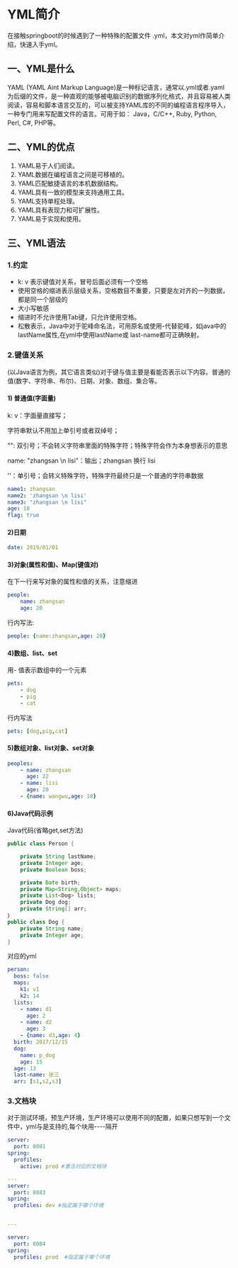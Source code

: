 # YML简介

在接触springboot的时候遇到了一种特殊的配置文件 .yml，本文对yml作简单介绍，快速入手yml。

## 一、YML是什么

YAML (YAML Aint Markup Language)是一种标记语言，通常以.yml或者.yaml为后缀的文件，是一种直观的能够被电脑识别的数据序列化格式，并且容易被人类阅读，容易和脚本语言交互的，可以被支持YAML库的不同的编程语言程序导入，一种专门用来写配置文件的语言。可用于如： Java，C/C++, Ruby, Python, Perl, C#, PHP等。



## 二、YML的优点

1. YAML易于人们阅读。
2. YAML数据在编程语言之间是可移植的。
3. YAML匹配敏捷语言的本机数据结构。
4. YAML具有一致的模型来支持通用工具。
5. YAML支持单程处理。
6. YAML具有表现力和可扩展性。
7. YAML易于实现和使用。



## 三、YML语法

### 1.约定

- k: v 表示键值对关系，冒号后面必须有一个空格
- 使用空格的缩进表示层级关系，空格数目不重要，只要是左对齐的一列数据，都是同一个层级的
- 大小写敏感
- 缩进时不允许使用Tab键，只允许使用空格。
- 松散表示，Java中对于驼峰命名法，可用原名或使用-代替驼峰，如java中的lastName属性,在yml中使用lastName或 last-name都可正确映射。

### 2.键值关系

(以Java语言为例，其它语言类似)对于键与值主要是看能否表示以下内容。普通的值(数字、字符串、布尔)、日期、对象、数组、集合等。

#### 1) 普通值(字面量)

k: v：字面量直接写；

 字符串默认不用加上单引号或者双绰号；

 "": 双引号；不会转义字符串里面的特殊字符；特殊字符会作为本身想表示的意思

 name: "zhangsan \n lisi"：输出；zhangsan 换行 lisi

 ''：单引号；会转义特殊字符，特殊字符最终只是一个普通的字符串数据

```yml
name1: zhangsan
name2: 'zhangsan \n lisi'
name3: "zhangsan \n lisi"
age: 18
flag: true
```

#### 2)日期

```yml
date: 2019/01/01
```

#### 3)对象(属性和值)、Map(键值对)

 在下一行来写对象的属性和值的关系，注意缩进

```yml
people:
    name: zhangsan
    age: 20
```

 行内写法:

```yml
people: {name:zhangsan,age: 20}
```

#### 4)数组、list、set

用- 值表示数组中的一个元素

```yml
pets:
    - dog
    - pig
    - cat
```

行内写法

```yml
pets: [dog,pig,cat]
```

#### 5)数组对象、list对象、set对象

```yml
peoples:
    - name: zhangsan
      age: 22
    - name: lisi
      age: 20
    - {name: wangwu,age: 18}
```

#### 6)Java代码示例

Java代码(省略get,set方法)

```java
public class Person {

    private String lastName;
    private Integer age;
    private Boolean boss;

    private Date birth;
    private Map<String,Object> maps;
    private List<Dog> lists;
    private Dog dog;
    private String[] arr;
｝
public class Dog {
    private String name;
    private Integer age;
}
```

对应的yml

```yml
person:
  boss: false
  maps:
    k1: v1
    k2: 14
  lists:
    - name: d1
      age: 2
    - name: d2
      age: 3
    - {name: d3,age: 4}
  birth: 2017/12/15
  dog:
    name: p_dog
    age: 15
  age: 13
  last-name: 张三
  arr: [s1,s2,s3]
```

### 3.文档块

对于测试环境，预生产环境，生产环境可以使用不同的配置，如果只想写到一个文件中，yml与是支持的,每个块用----隔开

```yml
server:
  port: 8081
spring:
  profiles:
    active: prod #激活对应的文档块

---
server:
  port: 8083
spring:
  profiles: dev #指定属于哪个环境


---

server:
  port: 8084
spring:
  profiles: prod  #指定属于哪个环境
```